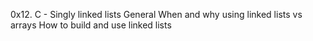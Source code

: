 0x12. C - Singly linked lists
General
When and why using linked lists vs arrays
How to build and use linked lists
